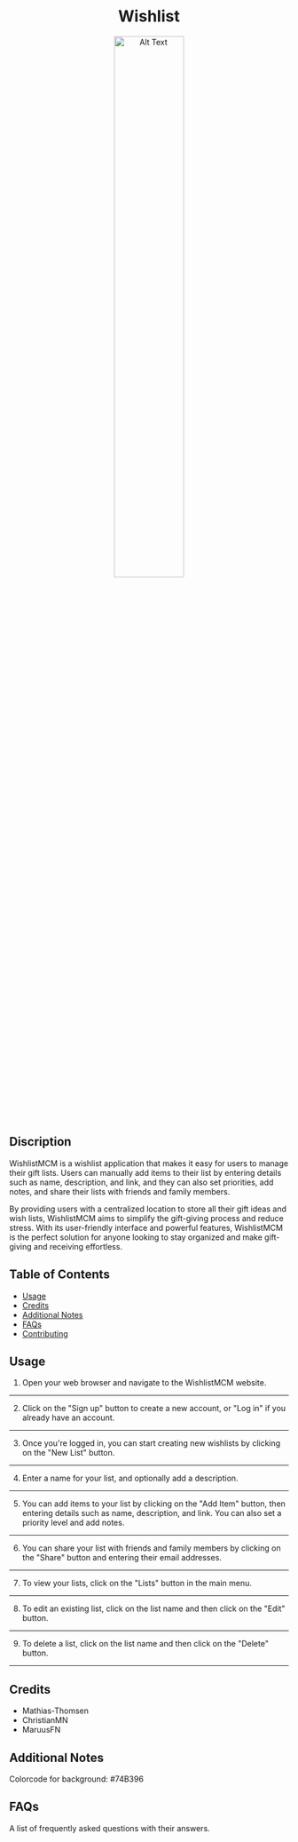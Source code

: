 
<div align="center">
<p>
  <h1>Wishlist</h1>
  <img src="/image/logo-lg.png" alt="Alt Text" width="50%" height="50%">
</p>
</div>

## Discription
WishlistMCM is a wishlist application that makes it easy for users to manage their gift lists. Users can manually add items to their list by entering details such as name, description, and link, and they can also set priorities, add notes, and share their lists with friends and family members.

By providing users with a centralized location to store all their gift ideas and wish lists, WishlistMCM aims to simplify the gift-giving process and reduce stress. With its user-friendly interface and powerful features, WishlistMCM is the perfect solution for anyone looking to stay organized and make gift-giving and receiving effortless.


## Table of Contents

- [Usage](#usage)
- [Credits](#credits)
- [Additional Notes](#additional-notes)
- [FAQs](#faqs)
- [Contributing](https://github.com/Mathias-Thomsen/WishlistMCM.git/CONTRIBUTING.md)


## Usage

1. Open your web browser and navigate to the WishlistMCM website.
___
2. Click on the "Sign up" button to create a new account, or "Log in" if you already have an account.
___
3. Once you're logged in, you can start creating new wishlists by clicking on the "New List" button.
___
4. Enter a name for your list, and optionally add a description.
___
5. You can add items to your list by clicking on the "Add Item" button, then entering details such as name, description, and link. You can also set a priority level and add notes.
___
6. You can share your list with friends and family members by clicking on the "Share" button and entering their email addresses.
___
7. To view your lists, click on the "Lists" button in the main menu.
___
8. To edit an existing list, click on the list name and then click on the "Edit" button.
___
9. To delete a list, click on the list name and then click on the "Delete" button.
___

## Credits

* Mathias-Thomsen
* ChristianMN
* MaruusFN

## Additional Notes
Colorcode for background: #74B396

## FAQs

A list of frequently asked questions with their answers.
